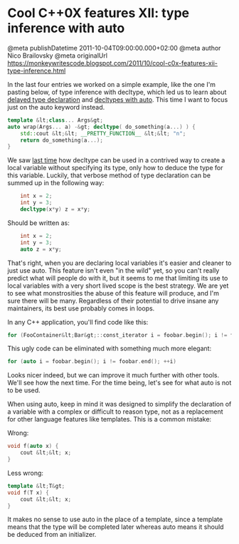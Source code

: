 # Cool C++0X features XII: type inference with auto

@meta publishDatetime 2011-10-04T09:00:00.000+02:00
@meta author Nico Brailovsky
@meta originalUrl https://monkeywritescode.blogspot.com/2011/10/cool-c0x-features-xii-type-inference.html

In the last four entries we worked on a simple example, like the one I'm pasting below, of type inference with decltype, which led us to learn about [delayed type declaration](/blog_md/2011/0607_CoolC0XfeaturesIXdelayedtypedeclaration.md) and [decltypes with auto](/blog_md/2011/0610_CoolC0XfeaturesXtypeinferencewithdecltype.md). This time I want to focus just on the auto keyword instead.

```c++
template &lt;class... Args&gt;
auto wrap(Args... a) -&gt; decltype( do_something(a...) ) {
	std::cout &lt;&lt; __PRETTY_FUNCTION__ &lt;&lt; "n";
	return do_something(a...);
}
```

We saw [last time](/blog_md/2011/0610_CoolC0XfeaturesXtypeinferencewithdecltype.md) how decltype can be used in a contrived way to create a local variable without specifying its type, only how to deduce the type for this variable. Luckily, that verbose method of type declaration can be summed up in the following way:

```c++
	int x = 2;
	int y = 3;
	decltype(x*y) z = x*y;
```

Should be written as:

```c++
	int x = 2;
	int y = 3;
	auto z = x*y;
```

That's right, when you are declaring local variables it's easier and cleaner to just use auto. This feature isn't even "in the wild" yet, so you can't really predict what will people do with it, but it seems to me that limiting its use to local variables with a very short lived scope is the best strategy. We are yet to see what monstrosities the abuse of this feature will produce, and I'm sure there will be many. Regardless of their potential to drive insane any maintainers, its best use probably comes in loops.

In any C++ application, you'll find code like this:

```c++
for (FooContainer&lt;Bar&gt;::const_iterator i = foobar.begin(); i != foobar.end(); ++i)
```

This ugly code can be eliminated with something much more elegant:

```c++
for (auto i = foobar.begin(); i != foobar.end(); ++i)
```

Looks nicer indeed, but we can improve it much further with other tools. We'll see how the next time. For the time being, let's see for what auto is not to be used.

When using auto, keep in mind it was designed to simplify the declaration of a variable with a complex or difficult to reason type, not as a replacement for other language features like templates. This is a common mistake:

Wrong:

```c++
void f(auto x) {
	cout &lt;&lt; x;
}
```

Less wrong:

```c++
template &lt;T&gt;
void f(T x) {
	cout &lt;&lt; x;
}
```

It makes no sense to use auto in the place of a template, since a template means that the type will be completed later whereas auto means it should be deduced from an initializer.

